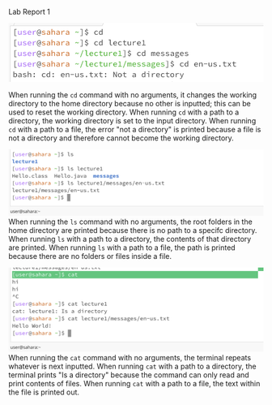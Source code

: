 Lab Report 1

![Image](cd.png)

When running the `cd` command with no arguments, it changes the working directory to the home directory because no other is inputted; this can be used to reset the working directory. When running `cd` with a path to a directory, the working directory is set to the input directory. When running `cd` with a path to a file, the error "not a directory" is printed because a file is not a directory and therefore cannot become the working directory. 

![Image](ls.png)
When running the `ls` command with no arguments, the root folders in the home directory are printed because there is no path to a specifc directory. When running `ls` with a path to a directory, the contents of that directory are printed. When running `ls` with a path to a file, the path is printed because there are no folders or files inside a file. 

![Image](cat.png)
When running the `cat` command with no arguments, the terminal repeats whatever is next inputted. When running `cat` with a path to a directory, the terminal prints "Is a directory" because the command can only read and print contents of files. When running `cat` with a path to a file, the text within the file is printed out.
